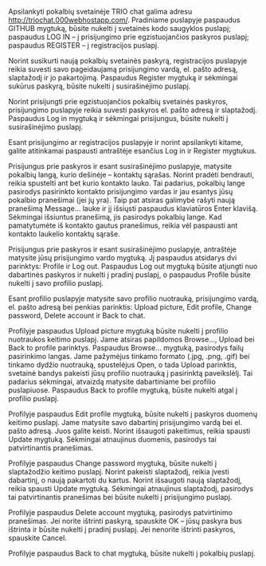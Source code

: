 Apsilankyti pokalbių svetainėje TRIO chat galima adresu http://triochat.000webhostapp.com/. Pradiniame puslapyje paspaudus GITHUB mygtuką, būsite nukelti į svetainės kodo saugyklos puslapį; paspaudus LOG IN – į prisijungimo prie egzistuojančios paskyros puslapį; paspaudus REGISTER – į registracijos puslapį. 

Norint susikurti naują pokalbių svetainės paskyrą, registracijos puslapyje reikia suvesti savo pageidaujamą prisijungimo vardą, el. pašto adresą, slaptažodį ir jo pakartojimą. Paspaudus Register mygtuką ir sėkmingai sukūrus paskyrą, būsite nukelti į susirašinėjimo puslapį. 

Norint prisijungti prie egzistuojančios pokalbių svetainės paskyros, prisijungimo puslapyje reikia suvesti paskyros el. pašto adresą ir slaptažodį. Paspaudus Log in mygtuką ir sėkmingai prisijungus, būsite nukelti į susirašinėjimo puslapį.

Esant prisijungimo ar registracijos puslapyje ir norint apsilankyti kitame, galite atitinkamai paspausti antraštėje esančius Log in ir Register mygtukus. 

Prisijungus prie paskyros ir esant susirašinėjimo puslapyje, matysite pokalbių langą, kurio dešinėje – kontaktų sąrašas. Norint pradėti bendrauti, reikia spustelti ant bet kurio kontakto lauko. Tai padarius, pokalbių lange pasirodys pasirinkto kontakto prisijungimo vardas ir jau esantys jūsų pokalbio pranešimai (jei jų yra). Taip pat atsiras galimybė rašyti naują pranešimą Message... lauke ir jį išsiųsti paspaudus klaviatūros Enter klavišą. Sėkmingai išsiuntus pranešimą, jis pasirodys pokalbių lange. Kad pamatytumėte iš kontakto gautus pranešimus, reikia vėl paspausti ant kontakto laukelio kontaktų sąraše.

Prisijungus prie paskyros ir esant susirašinėjimo puslapyje, antraštėje matysite jūsų prisijungimo vardo mygtuką. Jį paspaudus atsidarys dvi parinktys: Profile ir Log out. Paspaudus Log out mygtuką būsite atjungti nuo dabartinės paskyros ir nukelti į pradinį puslapį, o paspaudus Profile būsite nukelti į savo profilio puslapį.

Esant profilio puslapyje matysite savo profilio nuotrauką, prisijungimo vardą, el. pašto adresą bei penkias parinktis: Upload picture, Edit profile, Change password, Delete account ir Back to chat. 

Profilyje paspaudus Upload picture mygtuką būsite nukelti į profilio nuotraukos keitimo puslapį. Jame atsiras papildomos Browse..., Upload bei Back to profile parinktys. Paspaudus Browse... mygtuką, pasirodys failų pasirinkimo langas. Jame pažymėjus tinkamo formato (.jpg, .png, .gif) bei tinkamo dydžio nuotrauką, spustelėjus Open, o tada Upload parinktis, svetainė bandys pakeisti jūsų profilio nuotrauką į pasirinktą paveikslėlį. Tai padarius sėkmingai, atvaizdą matysite dabartiniame bei profilio puslapiuose. Paspaudus Back to profile mygtuką, būsite nukelti atgal į profilio puslapį.

Profilyje paspaudus Edit profile mygtuką, būsite nukelti į paskyros duomenų keitimo puslapį. Jame matysite savo dabartinį prisijungimo vardą bei el. pašto adresą. Juos galite keisti. Norint išsaugoti pakeitimus, reikia spausti Update mygtuką. Sėkmingai atnaujinus duomenis, pasirodys tai patvirtinantis pranešimas.

Profilyje paspaudus Change password mygtuką, būsite nukelti į slaptažodžio keitimo puslapį. Norint pakeisti slaptažodį, reikia įvesti dabartinį, o naują pakartoti du kartus. Norint išsaugoti naują slaptažodį, reikia spausti Update mygtuką. Sėkmingai atnaujinus slaptažodį, pasirodys tai patvirtinantis pranešimas bei būsite nukelti į prisijungimo puslapį.

Profilyje paspaudus Delete account mygtuką, pasirodys patvirtinimo pranešimas. Jei norite ištrinti paskyrą, spauskite OK – jūsų paskyra bus ištrinta ir būsite nukelti į pradinį puslapį. Jei nenorite ištrinti paskyros, spauskite Cancel.

Profilyje paspaudus Back to chat mygtuką, būsite nukelti į pokalbių puslapį.
